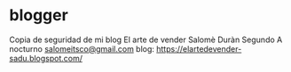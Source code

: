 # blogger
Copia de seguridad de mi blog El arte de vender
Salomè Duràn 
Segundo A nocturno
salomeitsco@gmail.com
blog: https://elartedevender-sadu.blogspot.com/
